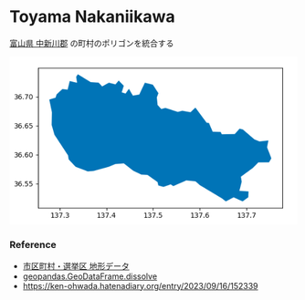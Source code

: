 Toyama Nakaniikawa
===============

 
[富山県 中新川郡](https://ja.wikipedia.org/wiki/%E4%B8%AD%E6%96%B0%E5%B7%9D%E9%83%A1)
 の町村のポリゴンを統合する

![toyama nakaniikawa](https://github.com/ohwada/World_Countries/blob/main/geoPandas/polygon_disolve/toyama_nakaniikawa/screenshots/disolve_nakaniikawa.png)

### Reference

- [市区町村・選挙区 地形データ](https://github.com/smartnews-smri/japan-topography)
- [geopandas.GeoDataFrame.dissolve](https://geopandas.org/en/stable/docs/reference/api/geopandas.GeoDataFrame.dissolve.html)
- https://ken-ohwada.hatenadiary.org/entry/2023/09/16/152339
